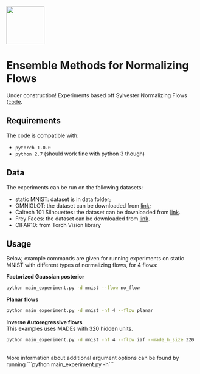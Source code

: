 <img src="../master/docs/images/stew.jpg" width="100">

# Ensemble Methods for Normalizing Flows

Under construction! Experiments based off Sylvester Normalizing Flows ([code](https://github.com/riannevdberg/sylvester-flows).

## Requirements
The code is compatible with:

  * `pytorch 1.0.0`
  * `python 2.7` (should work fine with python 3 though)


## Data
The experiments can be run on the following datasets:
* static MNIST: dataset is in data folder;
* OMNIGLOT: the dataset can be downloaded from [link](https://github.com/yburda/iwae/blob/master/datasets/OMNIGLOT/chardata.mat);
* Caltech 101 Silhouettes: the dataset can be downloaded from [link](https://people.cs.umass.edu/~marlin/data/caltech101_silhouettes_28_split1.mat).
* Frey Faces: the dataset can be downloaded from [link](https://github.com/y0ast/Variational-Autoencoder/blob/master/freyfaces.pkl).
* CIFAR10: from Torch Vision library


## Usage

Below, example commands are given for running experiments on static MNIST with different types of normalizing flows, for 4 flows:

**Factorized Gaussian posterior**<br/>
```bash
python main_experiment.py -d mnist --flow no_flow
```

**Planar flows**<br/>
```bash
python main_experiment.py -d mnist -nf 4 --flow planar
```

**Inverse Autoregressive flows**<br/>
This examples uses MADEs with 320 hidden units.
```bash
python main_experiment.py -d mnist -nf 4 --flow iaf --made_h_size 320
```

<br/>
More information about additional argument options can be found by running ```python main_experiment.py -h```

